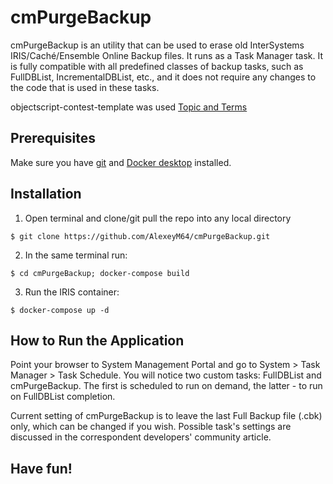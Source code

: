 # cmPurgeBackup
cmPurgeBackup is an utility that can be used to erase old InterSystems IRIS/Caché/Ensemble Online Backup files. It runs as a Task Manager task. It is fully compatible with all predefined classes of backup tasks, such as FullDBList, IncrementalDBList, etc., and it does not require any changes to the code that is used in these tasks.

objectscript-contest-template was used 
[Topic and Terms](https://community.intersystems.com/post/join-online-programming-contest-intersystems-iris-docker-and-objectscript)

## Prerequisites
Make sure you have [git](https://git-scm.com/book/en/v2/Getting-Started-Installing-Git) and [Docker desktop](https://www.docker.com/products/docker-desktop) installed.

## Installation 

1. Open terminal and clone/git pull the repo into any local directory

```
$ git clone https://github.com/AlexeyM64/cmPurgeBackup.git
```

2. In the same terminal run:

```
$ cd cmPurgeBackup; docker-compose build
```

3. Run the IRIS container:

```
$ docker-compose up -d
```

## How to Run the Application

Point your browser to System Management Portal and go to System > Task Manager > Task Schedule.
You will notice two custom tasks: FullDBList and cmPurgeBackup. The first is scheduled to run on demand, the latter - to run on FullDBList completion.

Current setting of cmPurgeBackup is to leave the last Full Backup file (.cbk) only, which can be changed if you wish. Possible task's settings are discussed in the correspondent developers' community article.

## Have fun!
